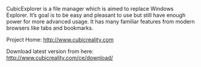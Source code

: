 CubicExplorer is a file manager which is aimed to replace Windows Explorer. It’s goal is to be easy and pleasant to use but still have enough power for more advanced usage. It has many familiar features from modern browsers like tabs and bookmarks.

Project Home: http://www.cubicreality.com

Download latest version from here:
http://www.cubicreality.com/ce/download/